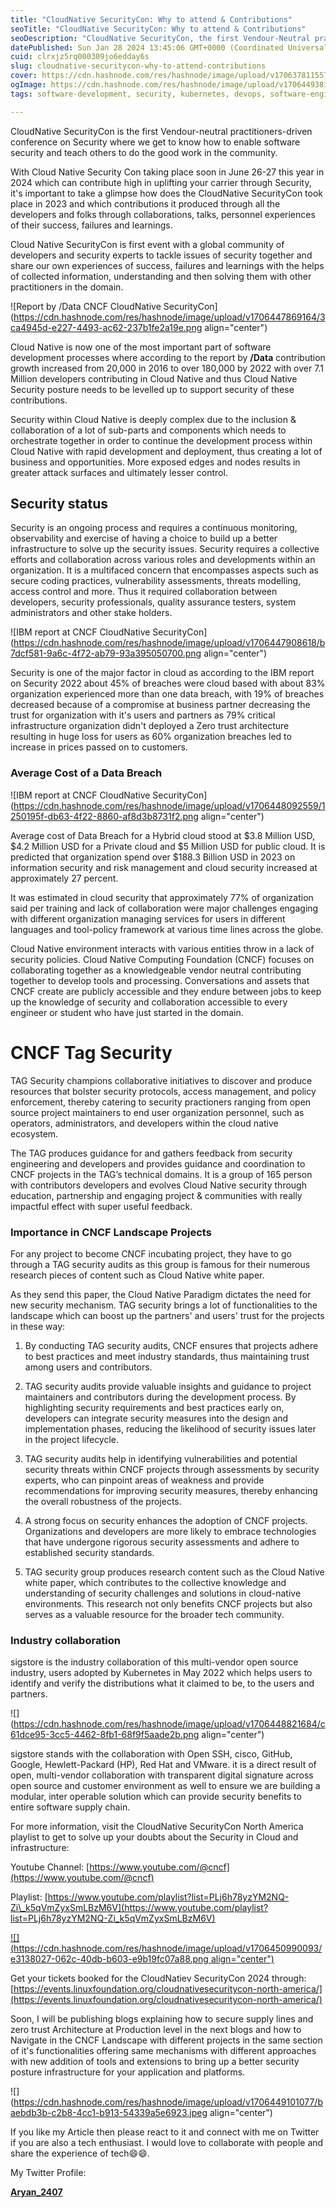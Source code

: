 ```yaml
---
title: "CloudNative SecurityCon: Why to attend & Contributions"
seoTitle: "CloudNative SecurityCon: Why to attend & Contributions"
seoDescription: "CloudNative SecurityCon, the first Vendour-Neutral practitioners-driven conference on Security to know about Security vulnerabilities in Cloud Space & infra"
datePublished: Sun Jan 28 2024 13:45:06 GMT+0000 (Coordinated Universal Time)
cuid: clrxjz5rq000309jo6edday6s
slug: cloudnative-securitycon-why-to-attend-contributions
cover: https://cdn.hashnode.com/res/hashnode/image/upload/v1706378115575/7090419f-a568-4159-b9de-39398c1ba52b.png
ogImage: https://cdn.hashnode.com/res/hashnode/image/upload/v1706449381757/154d8694-ac65-4fc5-91b8-9abfc7e3f943.png
tags: software-development, security, kubernetes, devops, software-engineering

---
```


CloudNative SecurityCon is the first Vendour-neutral practitioners-driven conference on Security where we get to know how to enable software security and teach others to do the good work in the community.

With Cloud Native Security Con taking place soon in June 26-27 this year in 2024 which can contribute high in uplifting your carrier through Security, it's important to take a glimpse how does the CloudNative SecurityCon took place in 2023 and which contributions it produced through all the developers and folks through collaborations, talks, personnel experiences of their success, failures and learnings.

Cloud Native SecurityCon is first event with a global community of developers and security experts to tackle issues of security together and share our own experiences of success, failures and learnings with the helps of collected information, understanding and then solving them with other practitioners in the domain.

![Report by /Data CNCF CloudNative SecurityCon](https://cdn.hashnode.com/res/hashnode/image/upload/v1706447869164/3ca4945d-e227-4493-ac62-237b1fe2a19e.png align="center")

Cloud Native is now one of the most important part of software development processes where according to the report by **/Data** contribution growth increased from 20,000 in 2016 to over 180,000 by 2022 with over 7.1 Million developers contributing in Cloud Native and thus Cloud Native Security posture needs to be levelled up to support security of these contributions.

Security within Cloud Native is deeply complex due to the inclusion & collaboration of a lot of sub-parts and components which needs to orchestrate together in order to continue the development process within Cloud Native with rapid development and deployment, thus creating a lot of business and opportunities. More exposed edges and nodes results in greater attack surfaces and ultimately lesser control.

## Security status

Security is an ongoing process and requires a continuous monitoring, observability and exercise of having a choice to build up a better infrastructure to solve up the security issues. Security requires a collective efforts and collaboration across various roles and developments within an organization. It is a multifaced concern that encompasses aspects such as secure coding practices, vulnerability assessments, threats modelling, access control and more. Thus it required collaboration between developers, security professionals, quality assurance testers, system administrators and other stake holders.

![IBM report at CNCF CloudNative SecurityCon](https://cdn.hashnode.com/res/hashnode/image/upload/v1706447908618/b7dcf581-9a6c-4f72-ab79-93a395050700.png align="center")

Security is one of the major factor in cloud as according to the IBM report on Security 2022 about 45% of breaches were cloud based with about 83% organization experienced more than one data breach, with 19% of breaches decreased because of a compromise at business partner decreasing the trust for organization with it's users and partners as 79% critical infrastructure organization didn't deployed a Zero trust architecture resulting in huge loss for users as 60% organization breaches led to increase in prices passed on to customers.

### Average Cost of a Data Breach

![IBM report at CNCF CloudNative SecurityCon](https://cdn.hashnode.com/res/hashnode/image/upload/v1706448092559/1250195f-db63-4f22-8860-af8d3b8731f2.png align="center")

Average cost of Data Breach for a Hybrid cloud stood at $3.8 Million USD, $4.2 Million USD for a Private cloud and $5 Million USD for public cloud. It is predicted that organization spend over $188.3 Billion USD in 2023 on information security and risk management and cloud security increased at approximately 27 percent.

It was estimated in cloud security that approximately 77% of organization said per training and lack of collaboration were major challenges engaging with different organization managing services for users in different languages and tool-policy framework at various time lines across the globe.

Cloud Native environment interacts with various entities throw in a lack of security policies. Cloud Native Computing Foundation (CNCF) focuses on collaborating together as a knowledgeable vendor neutral contributing together to develop tools and processing. Conversations and assets that CNCF create are publicly accessible and they endure between jobs to keep up the knowledge of security and collaboration accessible to every engineer or student who have just started in the domain.

# CNCF Tag Security

TAG Security champions collaborative initiatives to discover and produce resources that bolster security protocols, access management, and policy enforcement, thereby catering to security practioners ranging from open source project maintainers to end user organization personnel, such as operators, administrators, and developers within the cloud native ecosystem.

The TAG produces guidance for and gathers feedback from security engineering and developers and provides guidance and coordination to CNCF projects in the TAG’s technical domains. It is a group of 165 person with contributors developers and evolves Cloud Native security through education, partnership and engaging project & communities with really impactful effect with super useful feedback.

### Importance in CNCF Landscape Projects

For any project to become CNCF incubating project, they have to go through a TAG security audits as this group is famous for their numerous research pieces of content such as Cloud Native white paper.

As they send this paper, the Cloud Native Paradigm dictates the need for new security mechanism. TAG security brings a lot of functionalities to the landscape which can boost up the partners' and users' trust for the projects in these way:

1. By conducting TAG security audits, CNCF ensures that projects adhere to best practices and meet industry standards, thus maintaining trust among users and contributors.
    
2. TAG security audits provide valuable insights and guidance to project maintainers and contributors during the development process. By highlighting security requirements and best practices early on, developers can integrate security measures into the design and implementation phases, reducing the likelihood of security issues later in the project lifecycle.
    
3. TAG security audits help in identifying vulnerabilities and potential security threats within CNCF projects through assessments by security experts, who can pinpoint areas of weakness and provide recommendations for improving security measures, thereby enhancing the overall robustness of the projects.
    
4. A strong focus on security enhances the adoption of CNCF projects. Organizations and developers are more likely to embrace technologies that have undergone rigorous security assessments and adhere to established security standards.
    
5. TAG security group produces research content such as the Cloud Native white paper, which contributes to the collective knowledge and understanding of security challenges and solutions in cloud-native environments. This research not only benefits CNCF projects but also serves as a valuable resource for the broader tech community.
    

### Industry collaboration

sigstore is the industry collaboration of this multi-vendor open source industry, users adopted by Kubernetes in May 2022 which helps users to identify and verify the distributions what it claimed to be, to the users and partners.

![](https://cdn.hashnode.com/res/hashnode/image/upload/v1706448821684/c61dce95-3cc5-4462-8fb1-68f9f5aade2b.png align="center")

sigstore stands with the collaboration with Open SSH, cisco, GitHub, Google, Hewlett-Packard (HP), Red Hat and VMware. it is a direct result of open, multi-vendor collaboration with transparent digital signature across open source and customer environment as well to ensure we are building a modular, inter operable solution which can provide security benefits to entire software supply chain.

For more information, visit the CloudNative SecurityCon North America playlist to get to solve up your doubts about the Security in Cloud and infrastructure:

Youtube Channel: [https://www.youtube.com/@cncf](https://www.youtube.com/@cncf)

Playlist: [https://www.youtube.com/playlist?list=PLj6h78yzYM2NQ-Zi\_k5qVmZyxSmLBzM6V](https://www.youtube.com/playlist?list=PLj6h78yzYM2NQ-Zi_k5qVmZyxSmLBzM6V)

[![](https://cdn.hashnode.com/res/hashnode/image/upload/v1706450990093/e3138027-062c-40db-b603-e9b19fc07a88.png align="center")](https://events.linuxfoundation.org/cloudnativesecuritycon-north-america/)

Get your tickets booked for the CloudNatiev SecurityCon 2024 through: [https://events.linuxfoundation.org/cloudnativesecuritycon-north-america/](https://events.linuxfoundation.org/cloudnativesecuritycon-north-america/)

Soon, I will be publishing blogs explaining how to secure supply lines and zero trust Architecture at Production level in the next blogs and how to Navigate in the CNCF Landscape with different projects in the same section of it's functionalities offering same mechanisms with different approaches with new addition of tools and extensions to bring up a better security posture infrastructure for your application and platforms.

![](https://cdn.hashnode.com/res/hashnode/image/upload/v1706449101077/baebdb3b-c2b8-4cc1-b913-54339a5e6923.jpeg align="center")

If you like my Article then please react to it and connect with me on Twitter if you are also a tech enthusiast. I would love to collaborate with people and share the experience of tech😄😄.

My Twitter Profile:

[**Aryan\_2407**](https://twitter.com/Aryan_2407)